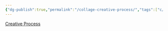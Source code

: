 ```yaml
---
{"dg-publish":true,"permalink":"/collage-creative-process/","tags":["c/glass","c/purple","c/fireworks","c/hourglass","c/blue","c/black","c/praticas-relfexiva"],"created":"2024-01-03T10:07:04.617-05:00","updated":"2024-01-03T10:10:34.960-05:00"}
---
```



[Creative Process](https://www.instagram.com/p/CHRyDnZBR86/)
